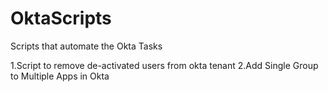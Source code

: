# OktaScripts
Scripts that automate the Okta Tasks

1.Script to remove de-activated users from okta tenant
2.Add Single Group to Multiple Apps in Okta
